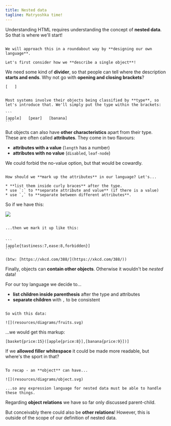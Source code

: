 ```yaml
---
title: Nested data
tagline: Matryoshka time!
---
```


Understanding HTML requires understanding the concept of **nested data**. So that is where we'll start!

~~~

We will approach this in a roundabout way by **designing our own language**. 

Let's first consider how we **describe a single object**!

~~~

We need some kind of **divider**, so that people can tell where the description **starts and ends**. Why not go with **opening and closing brackets**?

```
[   ]
```

~~~

Most systems involve their objects being classified by **type**, so let's introduce that. We'll simply put the type within the brackets:

```
[apple]   [pear]   [banana]
```

~~~

But objects can also have **other characteristics** apart from their type. These are often called **attributes**. They come in two flavours:

* **attributes with a value** (`length` has a number)
* **attributes with no value** (`disabled`, `leaf-node`)

We could forbid the no-value option, but that would be cowardly.

~~~

How should we **mark up the attributes** in our language? Let's...

* **list them inside curly braces** after the type.
* use `:` to **separate attribute and value** (if there is a value)
* use `,` to **separate between different attributes**.

~~~

So if we have this:

![](resources/diagrams/apple.svg)

~~~

...then we mark it up like this:


```
[apple{tastiness:7,ease:8,forbidden}]
```

(btw: [https://xkcd.com/388/](https://xkcd.com/388/))

~~~

Finally, objects can **contain other objects**. Otherwise it wouldn't be *nested* data!

For our toy language we decide to...

* **list children inside parenthesis** after the type and attributes
* **separate children** with `,` to be consistent

~~~

So with this data:

![](resources/diagrams/fruits.svg)

~~~

...we would get this markup:

```
[basket{price:15}([apple{price:8}],[banana{price:9}])]
```

If we **allowed filler whitespace** it could be made more readable, but where's the sport in that?

~~~

To recap - an **object** can have...

![](resources/diagrams/object.svg)

...so any expression language for nested data must be able to handle these things.

~~~

Regarding **object relations** we have so far only discussed parent-child.

But conceivably there could also be **other relations**! However, this is outside of the scope of our definition of nested data.
